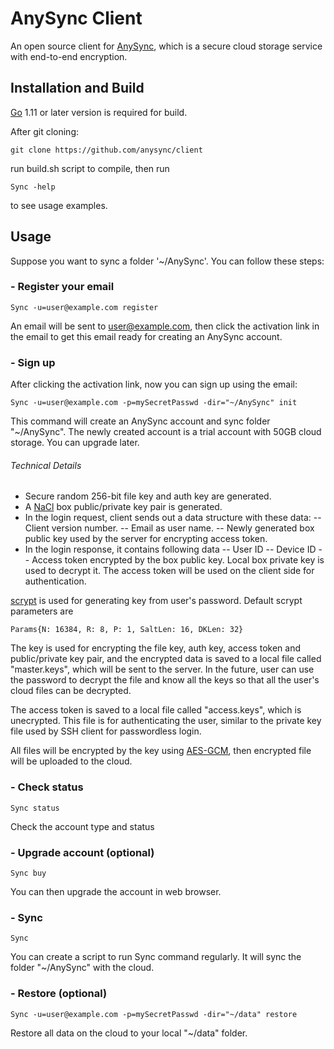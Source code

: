 # AnySync Client 

An open source client for [AnySync](https://anysync.net), which is 
a secure cloud storage service with end-to-end encryption.

## Installation and Build

[Go](https://golang.org/dl/) 1.11 or later version is required for build.

After git cloning: 
      
`git clone https://github.com/anysync/client`

run build.sh script to compile, then run

`Sync -help`

to see usage examples.

## Usage 

Suppose you want to sync a folder '~/AnySync'. You can follow these steps:

### - Register your email

`Sync -u=user@example.com register`

An email will be sent to user@example.com, then click the activation link in the email
to get this email ready for creating an AnySync account.

### - Sign up

After clicking the activation link, now you can sign up using the email:

`Sync -u=user@example.com -p=mySecretPasswd -dir="~/AnySync" init`

This command will create an AnySync account and sync folder "~/AnySync".
The newly created account is a trial account with 50GB cloud storage. You can upgrade later.

###### Technical Details
- Secure random 256-bit file key and auth key are generated.
- A [NaCl](https://en.wikipedia.org/wiki/NaCl_(software)) box public/private key pair is generated.
- In the login request, client sends out a data structure with these data:
-- Client version number.
-- Email as user name.
-- Newly generated box public key used by the server for encrypting access token.
- In the login response, it contains following data
-- User ID
-- Device ID
-- Access token encrypted by the box public key. Local box private key is used to decrypt it. The access token will be used on the client side for authentication.

[scrypt](https://en.wikipedia.org/wiki/Scrypt "scrypt") is used for generating key from user's password. Default scrypt parameters are 

`Params{N: 16384, R: 8, P: 1, SaltLen: 16, DKLen: 32}`

The key is used for encrypting the file key, auth key, access token and public/private key pair, and the encrypted data is saved to a local file called "master.keys", which will be sent to the server. In the future, user can use the password to decrypt the file and know all the keys so that all the user's cloud files can be decrypted.

The access token is saved to a local file called "access.keys", which is unecrypted. This file is for authenticating the user, similar to the private key file used by SSH client for passwordless login.

All files will be encrypted by the key using [AES-GCM](https://en.wikipedia.org/wiki/Galois/Counter_Mode "AES-GCM"), then encrypted file will be uploaded to the cloud.

### - Check status

`Sync status`

Check the account type and status

### - Upgrade account (optional)

`Sync buy`

You can then upgrade the account in web browser.

### - Sync

`Sync`

You can create a script to run Sync command regularly. It will sync the folder "~/AnySync" with the cloud.

### - Restore (optional)

`Sync -u=user@example.com -p=mySecretPasswd -dir="~/data" restore` 

Restore all data on the cloud to your local "~/data" folder.

